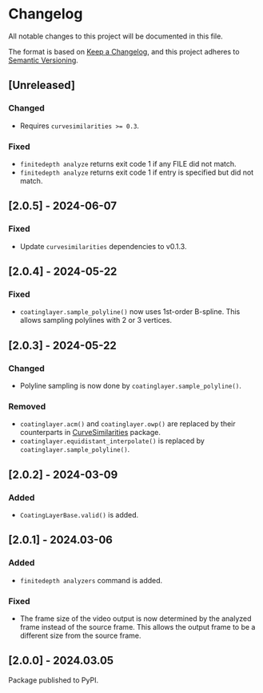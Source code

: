 # Changelog

All notable changes to this project will be documented in this file.

The format is based on [Keep a Changelog](https://keepachangelog.com/en/1.1.0/),
and this project adheres to [Semantic Versioning](https://semver.org/spec/v2.0.0.html).

## [Unreleased]

### Changed

- Requires `curvesimilarities >= 0.3`.

### Fixed

- `finitedepth analyze` returns exit code 1 if any FILE did not match.
- `finitedepth analyze` returns exit code 1 if entry is specified but did not match.

## [2.0.5] - 2024-06-07

### Fixed

- Update `curvesimilarities` dependencies to v0.1.3.

## [2.0.4] - 2024-05-22

### Fixed

- `coatinglayer.sample_polyline()` now uses 1st-order B-spline. This allows sampling polylines with 2 or 3 vertices.

## [2.0.3] - 2024-05-22

### Changed

- Polyline sampling is now done by `coatinglayer.sample_polyline()`.

### Removed

- `coatinglayer.acm()` and `coatinglayer.owp()` are replaced by their counterparts in [CurveSimilarities](https://pypi.org/project/curvesimilarities/) package.
- `coatinglayer.equidistant_interpolate()` is replaced by `coatinglayer.sample_polyline()`.

## [2.0.2] - 2024-03-09

### Added

- `CoatingLayerBase.valid()` is added.

## [2.0.1] - 2024.03-06

### Added

- `finitedepth analyzers` command is added.

### Fixed

- The frame size of the video output is now determined by the analyzed frame instead of the source frame. This allows the output frame to be a different size from the source frame.

## [2.0.0] - 2024.03.05

Package published to PyPI.
